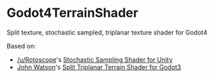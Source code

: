 # Godot4TerrainShader
Split texture, stochastic sampled, triplanar texture shader for Godot4



Based on:
 * [/u/Rotoscope](https://www.reddit.com/user/rotoscope-/)'s [Stochastic Sampling Shader for Unity](https://www.reddit.com/r/Unity3D/comments/dhr5g2/i_made_a_stochastic_texture_sampling_shader/)
 * [John Watson](https://twitter.com/yafd)'s [Split Triplanar Terrain Shader for Godot3](https://github.com/jotson/godot3-triplanar-terrain-demo)
